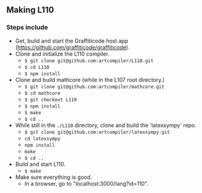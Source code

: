 ## Making L110

### Steps include

* Get, build and start the Graffiticode host app (https://github.com/graffiticode/graffiticode).
* Clone and initialize the L110 compiler.
  * `$ git clone git@github.com:artcompiler/L110.git`
  * `$ cd L110`
  * `$ npm install`
* Clone and build mathcore (while in the L107 root directory.)
  * `$ git clone git@github.com:artcompiler/mathcore.git`
  * `$ cd mathcore`
  * `$ git checkout L110`
  * `$ npm install`
  * `$ make`
  * `$ cd ..`
* While still in the `./L110` directory, clone and build the 'latexsympy' repo.
  * `$ git clone git@github.com:artcompiler/latexsympy.git`
  * `cd latexsympy`
  * `npm install`
  * `make`
  * `$ cd ..`
* Build and start L110.
  * `$ make`
* Make sure everything is good.
  * In a browser, go to "localhost:3000/lang?id=110".
